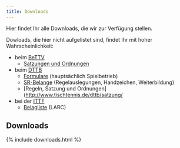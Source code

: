 ```yaml
---
title: Downloads
---
```


Hier findet Ihr alle Downloads, die wir zur Verfügung stellen.

Dowloads, die hier nicht aufgelistet sind, findet Ihr mit hoher Wahrscheinlichkeit:

- beim [BeTTV](http://www.bettv.de/)
  - [Satzungen und Ordnungen](http://www.bettv.de/index.php?p=service&amp;c=satzung)
- beim [DTTB](http://www.tischtennis.de/)
  - [Formulare](http://www.tischtennis.de/fuer_aktive/schiedsrichter/formulare/) (hauptsächlich Spielbetrieb)
  - [SR-Belange](http://www.tischtennis.de/fuer_aktive/schiedsrichter/aus-_und_weiterbildung/) (Regelauslegungen, Handzeichen, Weiterbildung)
  - [Regeln, Satzung und Ordnungen](http://www.tischtennis.de/dttb/satzung/
- bei der [ITTF](http://www.ittf.com/)
  - [Belagliste](http://www.ittf.com/_front_page/ittf1.asp?category=rubber) (LARC)

## Downloads

{% include downloads.html %}
